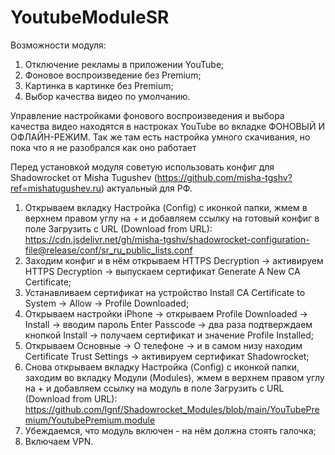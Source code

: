 # YoutubeModuleSR

Возможности модуля:
1. Отключение рекламы в приложении YouTube;
2. Фоновое воспроизведение без Premium;
3. Картинка в картинке без Premium;
4. Выбор качества видео по умолчанию.

Управление настройками фонового воспроизведения и выбора качества видео находятся в настроках YouTube во вкладке ФОНОВЫЙ И ОФЛАЙН-РЕЖИМ.
Так же там есть настройка умного скачивания, но пока что я не разобрался как оно работает

Перед установкой модуля советую использовать конфиг для Shadowrocket от Misha Tugushev (https://github.com/misha-tgshv?ref=mishatugushev.ru) актуальный для РФ.
1. Открываем вкладку Настройка (Config) с иконкой папки, жмем в верхнем правом углу на + и добавляем ссылку на готовый конфиг в поле Загрузить с URL (Download from URL):
   https://cdn.jsdelivr.net/gh/misha-tgshv/shadowrocket-configuration-file@release/conf/sr_ru_public_lists.conf
3. Заходим конфиг и в нём открываем HTTPS Decryption → активируем HTTPS Decryption → выпускаем сертификат Generate A New CA Certificate;
4. Устанавливаем сертификат на устройство Install CA Certificate to System → Allow → Profile Downloaded;
5. Открываем настройки iPhone → открываем Profile Downloaded → Install → вводим пароль Enter Passcode → два раза подтверждаем кнопкой Install → получаем сертификат и значение Profile Installed;
6. Открываем Основные → О телефоне → и в самом низу находим Certificate Trust Settings → активируем сертификат Shadowrocket;
7. Снова открываем вкладку Настройка (Config) с иконкой папки, заходим во вкладку Модули (Modules), жмем в верхнем правом углу на + и добавляем ссылку на модуль в поле Загрузить с URL (Download from URL):
   https://github.com/lgnf/Shadowrocket_Modules/blob/main/YouTubePremium/YoutubePremium.module
8. Убеждаемся, что модуль включен - на нём должна стоять галочка;
9. Включаем VPN.
